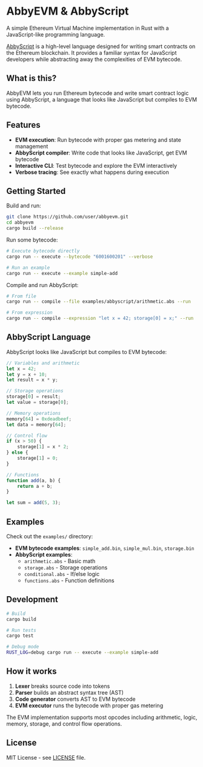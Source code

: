 # AbbyEVM & AbbyScript

A simple Ethereum Virtual Machine implementation in Rust with a JavaScript-like programming language.

[AbbyScript](./examples/abbyscript/) is a high-level language designed for writing smart contracts on the Ethereum blockchain. It provides a familiar syntax for JavaScript developers while abstracting away the complexities of EVM bytecode.

## What is this?

AbbyEVM lets you run Ethereum bytecode and write smart contract logic using AbbyScript, a language that looks like JavaScript but compiles to EVM bytecode.

## Features

- **EVM execution**: Run bytecode with proper gas metering and state management
- **AbbyScript compiler**: Write code that looks like JavaScript, get EVM bytecode
- **Interactive CLI**: Test bytecode and explore the EVM interactively
- **Verbose tracing**: See exactly what happens during execution

## Getting Started

Build and run:
```bash
git clone https://github.com/user/abbyevm.git
cd abbyevm
cargo build --release
```

Run some bytecode:
```bash
# Execute bytecode directly
cargo run -- execute --bytecode "6001600201" --verbose

# Run an example
cargo run -- execute --example simple-add
```

Compile and run AbbyScript:
```bash
# From file
cargo run -- compile --file examples/abbyscript/arithmetic.abs --run

# From expression
cargo run -- compile --expression "let x = 42; storage[0] = x;" --run
```

## AbbyScript Language

AbbyScript looks like JavaScript but compiles to EVM bytecode:

```javascript
// Variables and arithmetic
let x = 42;
let y = x + 10;
let result = x * y;

// Storage operations  
storage[0] = result;
let value = storage[0];

// Memory operations
memory[64] = 0xdeadbeef;
let data = memory[64];

// Control flow
if (x > 50) {
    storage[1] = x * 2;
} else {
    storage[1] = 0;
}

// Functions
function add(a, b) {
    return a + b;
}

let sum = add(5, 3);
```

## Examples

Check out the `examples/` directory:

- **EVM bytecode examples**: `simple_add.bin`, `simple_mul.bin`, `storage.bin`
- **AbbyScript examples**: 
  - `arithmetic.abs` - Basic math
  - `storage.abs` - Storage operations  
  - `conditional.abs` - If/else logic
  - `functions.abs` - Function definitions

## Development

```bash
# Build
cargo build

# Run tests  
cargo test

# Debug mode
RUST_LOG=debug cargo run -- execute --example simple-add
```

## How it works

1. **Lexer** breaks source code into tokens
2. **Parser** builds an abstract syntax tree (AST)  
3. **Code generator** converts AST to EVM bytecode
4. **EVM executor** runs the bytecode with proper gas metering

The EVM implementation supports most opcodes including arithmetic, logic, memory, storage, and control flow operations.

## License

MIT License - see [LICENSE](LICENSE) file.
